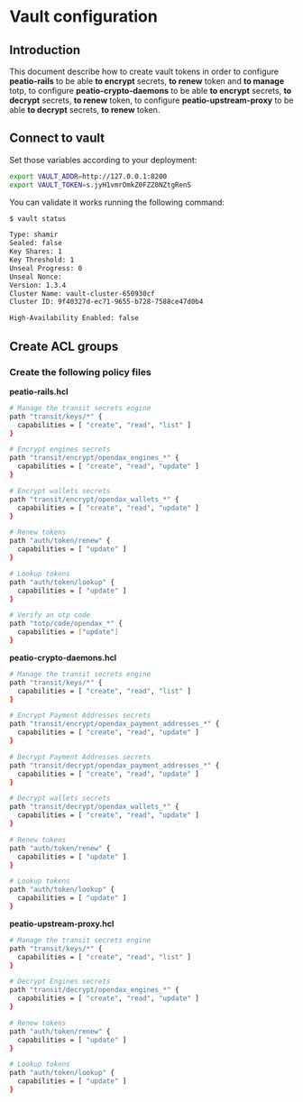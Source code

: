 # Vault configuration

## Introduction

This document describe how to create vault tokens in order to configure **peatio-rails** to be able **to encrypt** secrets, **to renew** token and **to manage** totp, to configure **peatio-crypto-daemons** to be able **to encrypt** secrets, **to decrypt** secrets, **to renew** token, to configure **peatio-upstream-proxy** to be able **to decrypt** secrets, **to renew** token. 

## Connect to vault

Set those variables according to your deployment:
```bash
export VAULT_ADDR=http://127.0.0.1:8200
export VAULT_TOKEN=s.jyH1vmrOmkZ0FZZ0NZtgRenS
```

You can validate it works running the following command:
```bash
$ vault status

Type: shamir
Sealed: false
Key Shares: 1
Key Threshold: 1
Unseal Progress: 0
Unseal Nonce: 
Version: 1.3.4
Cluster Name: vault-cluster-650930cf
Cluster ID: 9f40327d-ec71-9655-b728-7588ce47d0b4

High-Availability Enabled: false
```

## Create ACL groups

### Create the following policy files

**peatio-rails.hcl**

```bash
# Manage the transit secrets engine
path "transit/keys/*" {
  capabilities = [ "create", "read", "list" ]
}

# Encrypt engines secrets
path "transit/encrypt/opendax_engines_*" {
  capabilities = [ "create", "read", "update" ]
}

# Encrypt wallets secrets
path "transit/encrypt/opendax_wallets_*" {
  capabilities = [ "create", "read", "update" ]
}

# Renew tokens
path "auth/token/renew" {
  capabilities = [ "update" ]
}

# Lookup tokens
path "auth/token/lookup" {
  capabilities = [ "update" ]
}

# Verify an otp code
path "totp/code/opendax_*" {
  capabilities = ["update"]
}
```

**peatio-crypto-daemons.hcl**

```bash
# Manage the transit secrets engine
path "transit/keys/*" {
  capabilities = [ "create", "read", "list" ]
}

# Encrypt Payment Addresses secrets
path "transit/encrypt/opendax_payment_addresses_*" {
  capabilities = [ "create", "read", "update" ]
}

# Decrypt Payment Addresses secrets
path "transit/decrypt/opendax_payment_addresses_*" {
  capabilities = [ "create", "read", "update" ]
}

# Decrypt wallets secrets
path "transit/decrypt/opendax_wallets_*" {
  capabilities = [ "create", "read", "update" ]
}

# Renew tokens
path "auth/token/renew" {
  capabilities = [ "update" ]
}

# Lookup tokens
path "auth/token/lookup" {
  capabilities = [ "update" ]
}
```

**peatio-upstream-proxy.hcl**

```bash
# Manage the transit secrets engine
path "transit/keys/*" {
  capabilities = [ "create", "read", "list" ]
}

# Decrypt Engines secrets
path "transit/decrypt/opendax_engines_*" {
  capabilities = [ "create", "read", "update" ]
}

# Renew tokens
path "auth/token/renew" {
  capabilities = [ "update" ]
}

# Lookup tokens
path "auth/token/lookup" {
  capabilities = [ "update" ]
}
```
